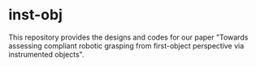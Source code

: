# inst-obj
This repository provides the designs and codes for our paper "Towards assessing compliant robotic grasping from first-object perspective via instrumented objects".
